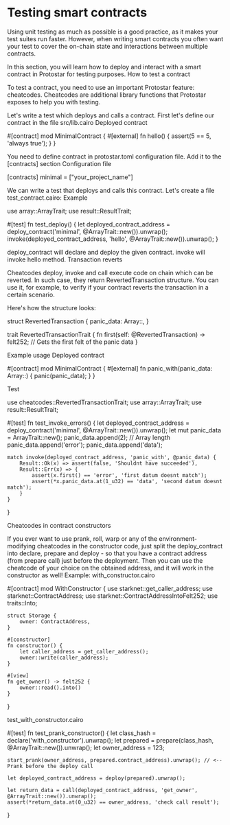 # Testing smart contracts 

Using unit testing as much as possible is a good practice, as it makes your test suites run faster. However, when writing smart contracts you often want your test to cover the on-chain state and interactions between multiple contracts.

In this section, you will learn how to deploy and interact with a smart contract in Protostar for testing purposes.
How to test a contract

To test a contract, you need to use an important Protostar feature: cheatcodes. Cheatcodes are additional library functions that Protostar exposes to help you with testing.

Let's write a test which deploys and calls a contract. First let's define our contract in the file src/lib.cairo
Deployed contract

#[contract]
mod MinimalContract {
    #[external]
    fn hello() {
        assert(5 == 5, 'always true');
    }
}

You need to define contract in protostar.toml configuration file. Add it to the [contracts] section
Configuration file

[contracts]
minimal = ["your_project_name"]

We can write a test that deploys and calls this contract. Let's create a file test_contract.cairo:
Example

use array::ArrayTrait;
use result::ResultTrait;

#[test]
fn test_deploy() {
    let deployed_contract_address = deploy_contract('minimal', @ArrayTrait::new()).unwrap();
    invoke(deployed_contract_address, 'hello', @ArrayTrait::new()).unwrap();
}

deploy_contract will declare and deploy the given contract. invoke will invoke hello method.
Transaction reverts

Cheatcodes deploy, invoke and call execute code on chain which can be reverted. In such case, they return RevertedTransaction structure. You can use it, for example, to verify if your contract reverts the transaction in a certain scenario.

Here's how the structure looks:

struct RevertedTransaction {
    panic_data: Array::<felt252>, 
}

trait RevertedTransactionTrait {
    fn first(self: @RevertedTransaction) -> felt252; // Gets the first felt of the panic data
}

Example usage
Deployed contract

#[contract]
mod MinimalContract {
    #[external]
    fn panic_with(panic_data: Array::<felt252>) {
        panic(panic_data);
    }
}

Test

use cheatcodes::RevertedTransactionTrait;
use array::ArrayTrait;
use result::ResultTrait;

#[test]
fn test_invoke_errors() {
    let deployed_contract_address = deploy_contract('minimal', @ArrayTrait::new()).unwrap();
    let mut panic_data = ArrayTrait::new();
    panic_data.append(2); // Array length
    panic_data.append('error');
    panic_data.append('data');
    
    match invoke(deployed_contract_address, 'panic_with', @panic_data) {
        Result::Ok(x) => assert(false, 'Shouldnt have succeeded'),
        Result::Err(x) => {
            assert(x.first() == 'error', 'first datum doesnt match');
            assert(*x.panic_data.at(1_u32) == 'data', 'second datum doesnt match');
        }
    }
}

Cheatcodes in contract constructors

If you ever want to use prank, roll, warp or any of the environment-modifying cheatcodes in the constructor code, just split the deploy_contract into declare, prepare and deploy - so that you have a contract address (from prepare call) just before the deployment. Then you can use the cheatcode of your choice on the obtained address, and it will work in the constructor as well!
Example:
with_constructor.cairo

#[contract]
mod WithConstructor {
    use starknet::get_caller_address;
    use starknet::ContractAddress;
    use starknet::ContractAddressIntoFelt252;
    use traits::Into;


    struct Storage {
        owner: ContractAddress,
    }

    #[constructor]
    fn constructor() {
        let caller_address = get_caller_address();
        owner::write(caller_address);
    }

    #[view]
    fn get_owner() -> felt252 {
        owner::read().into()
    }
}

test_with_constructor.cairo

#[test]
fn test_prank_constructor() {
    let class_hash = declare('with_constructor').unwrap();
    let prepared = prepare(class_hash, @ArrayTrait::new()).unwrap();
    let owner_address = 123;

    start_prank(owner_address, prepared.contract_address).unwrap(); // <-- Prank before the deploy call

    let deployed_contract_address = deploy(prepared).unwrap();

    let return_data = call(deployed_contract_address, 'get_owner', @ArrayTrait::new()).unwrap();
    assert(*return_data.at(0_u32) == owner_address, 'check call result');
}